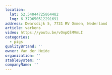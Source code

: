 ```yaml
---
location:
  lat: 52.54044725864482
  lng: 6.379650512291691
address: Dwarsdijk 5, 7731 RV Ommen, Nederland
article: varkens
video: https://youtu.be/vOnpQlMVmLI
categories:
  - pigs
qualityBrtand: ''
owner: Van der Heide
organization: ''
stableSystem: ''
companyName: ''
---
```

